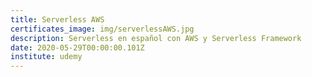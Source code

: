 ```yaml
---
title: Serverless AWS
certificates_image: img/serverlessAWS.jpg
description: Serverless en español con AWS y Serverless Framework
date: 2020-05-29T00:00:00.101Z
institute: udemy
---
```

